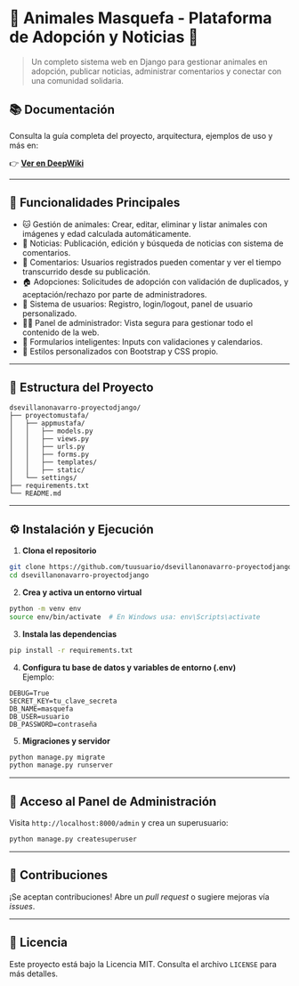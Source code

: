 
# 🐾 Animales Masquefa - Plataforma de Adopción y Noticias 📰

> Un completo sistema web en Django para gestionar animales en adopción, publicar noticias, administrar comentarios y conectar con una comunidad solidaria.

## 📚 Documentación

Consulta la guía completa del proyecto, arquitectura, ejemplos de uso y más en:

👉 **[Ver en DeepWiki](https://deepwiki.com/DsevillanoNavarro/ProyectoDjango)**

---

## 🚀 Funcionalidades Principales

- 🐱 Gestión de animales: Crear, editar, eliminar y listar animales con imágenes y edad calculada automáticamente.
- 📰 Noticias: Publicación, edición y búsqueda de noticias con sistema de comentarios.
- 💬 Comentarios: Usuarios registrados pueden comentar y ver el tiempo transcurrido desde su publicación.
- 🏠 Adopciones: Solicitudes de adopción con validación de duplicados, y aceptación/rechazo por parte de administradores.
- 🔐 Sistema de usuarios: Registro, login/logout, panel de usuario personalizado.
- 🧑‍💼 Panel de administrador: Vista segura para gestionar todo el contenido de la web.
- 📄 Formularios inteligentes: Inputs con validaciones y calendarios.
- 🎨 Estilos personalizados con Bootstrap y CSS propio.

---

## 🧱 Estructura del Proyecto

```
dsevillanonavarro-proyectodjango/
├── proyectomustafa/
│   ├── appmustafa/
│   │   ├── models.py
│   │   ├── views.py
│   │   ├── urls.py
│   │   ├── forms.py
│   │   ├── templates/
│   │   ├── static/
│   └── settings/
├── requirements.txt
└── README.md
```

---

## ⚙️ Instalación y Ejecución

1. **Clona el repositorio**  
```bash
git clone https://github.com/tuusuario/dsevillanonavarro-proyectodjango.git
cd dsevillanonavarro-proyectodjango
```

2. **Crea y activa un entorno virtual**  
```bash
python -m venv env
source env/bin/activate  # En Windows usa: env\Scripts\activate
```

3. **Instala las dependencias**  
```bash
pip install -r requirements.txt
```

4. **Configura tu base de datos y variables de entorno (.env)**  
Ejemplo:
```
DEBUG=True
SECRET_KEY=tu_clave_secreta
DB_NAME=masquefa
DB_USER=usuario
DB_PASSWORD=contraseña
```

5. **Migraciones y servidor**  
```bash
python manage.py migrate
python manage.py runserver
```

---

## 👤 Acceso al Panel de Administración

Visita `http://localhost:8000/admin` y crea un superusuario:

```bash
python manage.py createsuperuser
```

---

## 🤝 Contribuciones

¡Se aceptan contribuciones! Abre un *pull request* o sugiere mejoras vía *issues*.

---

## 📝 Licencia

Este proyecto está bajo la Licencia MIT. Consulta el archivo `LICENSE` para más detalles.
